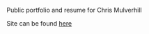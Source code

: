 Public portfolio and resume for Chris Mulverhill

Site can be found [here](https://chrismulverhill.github.io/portfolio/)
